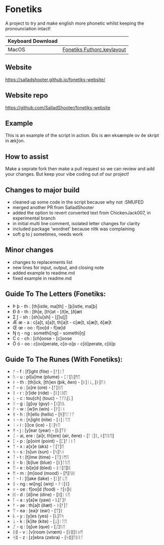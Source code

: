 # Fonetiks
A project to try and make english more phonetic whilst keeping the pronounciation intact!

| Keyboard Download      |       |
| ------------- | ------------- |
| MacOS | [Fonetiks Futhorc.keylayout](https://github.com/SalladShooter/fonetiks/blob/main/Fonetiks%20Futhorc.keylayout) |

## Website
https://salladshooter.github.io/fonetiks-website/
## Website repo
https://github.com/SalladShooter/fonetiks-website
## Example
This is an example of the script in action. Ðis is æn eksæmple ov ðe skript in ækʃon.
## How to assist 
Make a seprate fork then make a pull request so we can review and add your changes. But keep your vibe coding out of our project!
## Changes to major build
- cleaned up some code in the script because why not :SMUFED
- merged another PR from SalladShooter
- added the option to revert converted text from ChickenJack007, in experimental branch
- in initial multi line comment, isolated letter changes for clarity
- included package 'wordnet' because nltk was complaining
- soft g to j sometimes, needs work
## Minor changes
- changes to replacements list
- new lines for input, output, and closing note
- added example to readme.md
- fixed example in readme.md

## Guide To The Letters (Fonetiks:
- Þ þ - th : [th]istle, ma[th] - [þ]istle, ma[þ]
- Ð ð - th : [th]e, [th]at - [ð]e, [ð]æt
- Ʃ ʃ - sh : [sh]u[sh] - [ʃ]u[ʃ]
- Æ æ - a : c[a]t, s[a]t, th[a]t - c[æ]t, s[æ[t, ð[æ]t
- Œ œ - oo : f[oo]d - f[œ]d
- Ŋ ŋ - ng : somethi[ng] - somethi[ŋ]
- C c - ch : [ch]oose - [c]oose
- Ö ö - oo : c[oo]perate, c[o-o]p - c[ö]perate, c[ö]p

## Guide To The Runes (With Fonetiks):
- ᚠ - f : [f]ight (fite) - [ᚠ]ᛁᛏ
- ᚢ - u : pl[u]me (plume) - ᛈᛚ[ᚢ]ᛗᛖ
- ᚦ - th : [th]ick, [th]en (þik, ðen) - [ᚦ]ᛁᚳ, [ᚦ]ᛖᚾ
- ᚩ - o : [o]re (ore) - [ᚩ]ᚱᛖ
- ᚱ - r : [r]ide (ride) - [ᚱ]ᛁᛞᛖ 
- ᚳ - c : tou[ch] (touc) - ᛏᚩᚢ[ᚳ]
- ᚷ - g : [g]uy (guy) - [ᚷ]ᚢᚣ
- ᚹ - w : [w]in (win) - [ᚹ]ᛁᚾ 
- ᚻ - h : [h]ello (hello) - [ᚻ]ᛖᛚᛚᚩ 
- ᚾ - n : [n]ight (nite) - [ᚾ]ᛁᛏᛖ
- ᛁ - i : [i]ce (ice) - [ᛁ]ᛋᛖ
- ᛡ - j : [y]ear (year) - [ᚣ]ᛠᚱ
- ᛇ - ai, ere : [ai]r, th[ere] (air, ðere) - [ᚪᛁ]ᚱ, ᚦ[ᛖᚱᛖ]
- ᛈ - p : [p]oint (point) - [ᛈ]ᚩᛁᚾᛏ
- ᛉ - x : a[x]e (aks) - ᚪ[ᛉ]ᛖ
- ᛋ - s : [s]un (sun) - [ᛋ]ᚢᚾ
- ᛏ - t : [t]ime (time) - [ᛏ]ᛁᛗᛖ
- ᛒ - b : [b]lue (blue) - [ᛒ]ᛚᚢᛖ
- ᛖ - e : bl[e]d (bled) - ᛒᛚ[ᛖ]ᛞ 
- ᛗ - m : [m]ood (mood) - [ᛗ]ᚢᛞ 
- ᛚ - l : [l]ake (lake) - [ᛚ]ᚪᚳᛖ 
- ᛝ - ng : wi[ng] (wiŋ) - ᚹᛁ[ᛝ] 
- ᛟ - oe : f[oo]d (food) - ᚠ[ᛟ]ᛞ
- ᛞ - d : [d]ine (dine) - [ᛞ]ᛁᚾᛖ
- ᚪ - a : y[a]w (yaw) - ᚣ[ᚪ]ᚹ
- ᚫ - ae : th[a]t (ðæt) - ᚦ[ᚫ]ᛏ
- ᛠ - ea : [ea]r (ear) - [ᛠ]ᚱ
- ᚣ - y : [y]es (yes) - [ᚣ]ᛖᛋ
- ᛣ - k : [k]ite (kite) - [ᛣ]ᛁᛏᛖ
- ᛢ - q : [q]ue (que) - [ᛢ]ᚢᛖ
- ᛒᛥ - v : [v]room (vrœm) - [ᛒᛥ]ᚱᛟᛗ
- ᛋᛥ - z : [z]ebra (zebra) - [ᛋᛥ]ᛖᛒᚱᚪ
